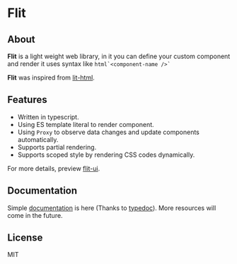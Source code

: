 # Flit


## About

**Flit** is a light weight web library, in it you can define your custom component and render it uses syntax like `` html`<component-name />` ``

**Flit** was inspired from [lit-html](https://lit-html.polymer-project.org/).


## Features

 - Written in typescript.
 - Using ES template literal to render component.
 - Using `Proxy` to observe data changes and update components automatically.
 - Supports partial rendering.
 - Supports scoped style by rendering CSS codes dynamically.

For more details, preview [flit-ui](https://github.com/pucelle/flit-ui).


## Documentation

Simple [documentation](https://pucelle.github.io/flit/) is here (Thanks to [typedoc](https://typedoc.org/)). More resources will come in the future.


## License

MIT